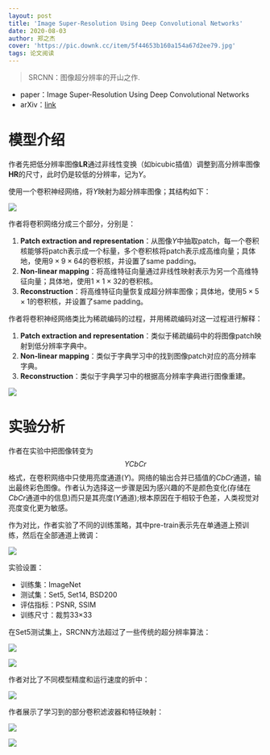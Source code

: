 ```yaml
---
layout: post
title: 'Image Super-Resolution Using Deep Convolutional Networks'
date: 2020-08-03
author: 郑之杰
cover: 'https://pic.downk.cc/item/5f44653b160a154a67d2ee79.jpg'
tags: 论文阅读
---
```


> SRCNN：图像超分辨率的开山之作.

- paper：Image Super-Resolution Using Deep Convolutional Networks
- arXiv：[link](https://arxiv.org/abs/1501.00092)

# 模型介绍
作者先把低分辨率图像**LR**通过非线性变换（如bicubic插值）调整到高分辨率图像**HR**的尺寸，此时仍是较低的分辨率，记为$Y$。

使用一个卷积神经网络，将$Y$映射为超分辨率图像；其结构如下：

![](https://pic.downk.cc/item/5f44679f160a154a67d54f8d.jpg)

作者将卷积网络分成三个部分，分别是：
1. **Patch extraction and representation**：从图像$Y$中抽取patch，每一个卷积核能够将patch表示成一个标量，多个卷积核将patch表示成高维向量；具体地，使用$9×9×64$的卷积核，并设置了same padding。
2. **Non-linear mapping**：将高维特征向量通过非线性映射表示为另一个高维特征向量；具体地，使用$1×1×32$的卷积核。
3. **Reconstruction**：将高维特征向量恢复成超分辨率图像；具体地，使用$5×5×1$的卷积核，并设置了same padding。

作者将卷积神经网络类比为稀疏编码的过程，并用稀疏编码对这一过程进行解释：
1. **Patch extraction and representation**：类似于稀疏编码中的将图像patch映射到低分辨率字典中。
2. **Non-linear mapping**：类似于字典学习中的找到图像patch对应的高分辨率字典。
3. **Reconstruction**：类似于字典学习中的根据高分辨率字典进行图像重建。

![](https://pic.downk.cc/item/5f446af0160a154a67d8a753.jpg)

# 实验分析
作者在实验中把图像转变为$$YCbCr$$格式，在卷积网络中只使用亮度通道($Y$)。网络的输出合并已插值的$CbCr$通道，输出最终彩色图像。作者认为选择这一步骤是因为感兴趣的不是颜色变化(存储在$CbCr$通道中的信息)而只是其亮度($Y$通道);根本原因在于相较于色差，人类视觉对亮度变化更为敏感。

作为对比，作者实验了不同的训练策略，其中pre-train表示先在单通道上预训练，然后在全部通道上微调：

![](https://pic.downk.cc/item/5f4470a7160a154a67de6af2.jpg)

实验设置：
- 训练集：ImageNet
- 测试集：Set5, Set14, BSD200
- 评估指标：PSNR, SSIM
- 训练尺寸：裁剪33×33

在Set5测试集上，SRCNN方法超过了一些传统的超分辨率算法：

![](https://pic.downk.cc/item/5f446fd5160a154a67dd99d7.jpg)

![](https://pic.downk.cc/item/5f447016160a154a67dddd26.jpg)

作者对比了不同模型精度和运行速度的折中：

![](https://pic.downk.cc/item/5f44719e160a154a67df64c0.jpg)

作者展示了学习到的部分卷积滤波器和特征映射：

![](https://pic.downk.cc/item/5f446f7c160a154a67dd3d27.jpg)

![](https://pic.downk.cc/item/5f44714e160a154a67df1872.jpg)
